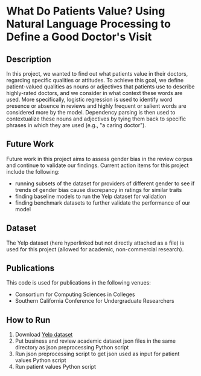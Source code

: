 # What Do Patients Value? Using Natural Language Processing to Define a Good Doctor's Visit

## Description
In this project, we wanted to find out what patients value in their doctors, regarding specific qualities or attitudes. To achieve this goal, we define patient-valued qualities as nouns or 
adjectives that patients use to describe highly-rated doctors, and we consider in what context these words are used. More specifically, logistic regression is used to identify word presence or 
absence in reviews and highly frequent or salient words are considered more by the model. Dependency parsing is then used to contextualize these nouns and adjectives by tying them back to specific phrases in which they are used (e.g., "a caring doctor").

## Future Work
Future work in this project aims to assess gender bias in the review corpus and continue to validate our findings. Current action items for this project include the following:

* running subsets of the dataset for providers of different gender to see if trends of gender bias cause discrepancy in ratings for similar traits
* finding baseline models to run the Yelp dataset for validation
* finding benchmark datasets to further validate the performance of our model

## Dataset
The Yelp dataset (here hyperlinked but not directly attached as a file) is used for this project (allowed for academic, non-commercial research).

## Publications
This code is used for publications in the following venues:
* Consortium for Computing Sciences in Colleges
* Southern California Conference for Undergraduate Researchers

## How to Run
1. Download [Yelp dataset](https://www.yelp.com/dataset)
2. Put business and review academic dataset json files in the same directory as json preprocessing Python script
3. Run json preprocessing script to get json used as input for patient values Python script
4. Run patient values Python script
